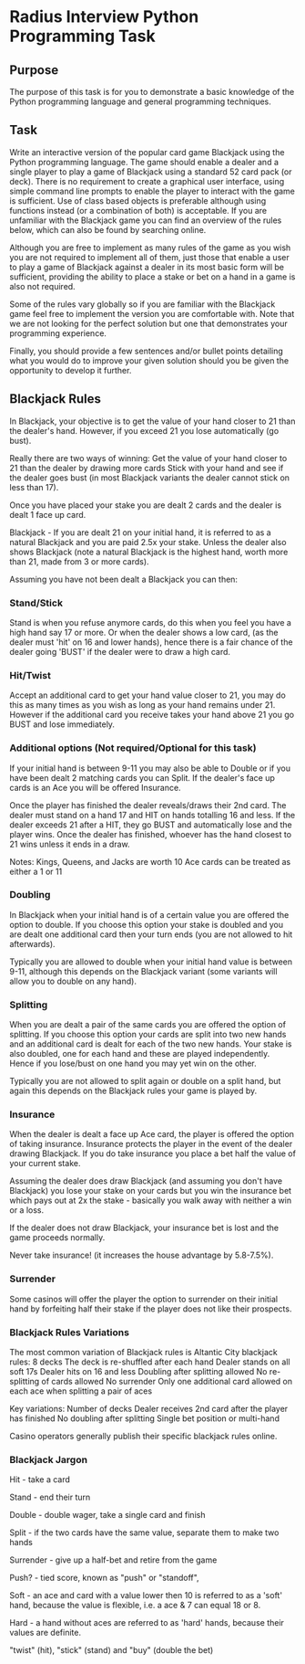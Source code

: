 
# Radius Interview Python Programming Task

## Purpose

The purpose of this task is for you to demonstrate a basic knowledge of the Python programming language and general programming techniques.

## Task 

Write an interactive version of the popular card game Blackjack using the Python programming language. The game should enable a dealer and a single player to play a game of Blackjack using a standard 52 card pack (or deck). There is no requirement to create a graphical user interface, using simple command line prompts to enable the player to interact with the game is sufficient. Use of class based objects is preferable although using functions instead (or a combination of both) is acceptable. If you are unfamiliar with the Blackjack game you can find an overview of the rules below, which can also be found by searching online. 

Although you are free to implement as many rules of the game as you wish you are not required to implement all of them, just those that enable a user to play a game of Blackjack against a dealer in its most basic form will be sufficient, providing the ability to place a stake or bet on a hand in a game is also not required. 

Some of the rules vary globally so if you are familiar with the Blackjack game feel free to implement the version you are comfortable with. Note that we are not looking for the perfect solution but one that demonstrates your programming experience. 

Finally, you should provide a few sentences and/or bullet points detailing what you would do to improve your given solution should you be given the opportunity to develop it further.

## Blackjack Rules

In Blackjack, your objective is to get the value of your hand closer to 21 than the
 dealer's hand. However, if you exceed 21 you lose automatically (go bust).

Really there are two ways of winning: 
Get the value of your hand closer to 21 than the dealer by drawing more cards
Stick with your hand and see if the dealer goes bust (in most Blackjack variants the dealer cannot stick on less than 17). 

Once you have placed your stake you are dealt 2 cards and the dealer is dealt 1 face up card. 

Blackjack - If you are dealt 21 on your initial hand, it is referred to as a natural Blackjack and you are paid 2.5x your stake. Unless the dealer also shows Blackjack (note a natural Blackjack is the highest hand, worth more than 21, made from 3 or more cards). 
 
Assuming you have not been dealt a Blackjack you can then: 

### Stand/Stick

Stand is when you refuse anymore cards, do this when you feel you have a high hand say 17 or more. Or when the dealer shows a low card, (as the dealer must 'hit' on 16 and lower hands), hence there is a fair chance of the dealer going 'BUST' if the dealer were to draw a high card.

### Hit/Twist

Accept an additional card to get your hand value closer to 21, you may do this as many times as you wish as long as your hand remains under 21. However if the additional card you receive takes your hand above 21 you go BUST and lose immediately.

### Additional options (Not required/Optional for this task)

If your initial hand is between 9-11 you may also be able to Double or if you have been dealt 2 matching cards you can Split. If the dealer's face up cards is an Ace you will be offered Insurance. 

Once the player has finished the dealer reveals/draws their 2nd card. The dealer must stand on a hand 17 and HIT on hands totalling 16 and less. If the dealer exceeds 21 after a HIT, they go BUST and automatically lose and the player wins. Once the dealer has finished, whoever has the hand closest to 21 wins unless it ends in a draw.

Notes:
Kings, Queens, and Jacks are worth 10
Ace cards can be treated as either a 1 or 11

### Doubling

In Blackjack when your initial hand is of a certain value you are offered the option to double. If you choose this option your stake is doubled and you are dealt one additional card then your turn ends (you are not allowed to hit afterwards). 

Typically you are allowed to double when your initial hand value is between 9-11, although this depends on the Blackjack variant (some variants will allow you to double on any hand).

### Splitting

When you are dealt a pair of the same cards you are offered the option of splitting. If you choose this option your cards are split into two new hands and an additional card is dealt for each of the two new hands. Your stake is also doubled, one for each hand and these are played independently. Hence if you lose/bust on one hand you may yet win on the other.

Typically you are not allowed to split again or double on a split hand, but again this depends on the Blackjack rules your game is played by.
 
### Insurance

When the dealer is dealt a face up Ace card, the player is offered the option of taking insurance. Insurance protects the player in the event of the dealer drawing Blackjack. 
If you do take insurance you place a bet half the value of your current stake. 

Assuming the dealer does draw Blackjack (and assuming you don't have Blackjack) you lose your stake on your cards but you win the insurance bet which pays out at 2x the stake - basically you walk away with neither a win or a loss. 

If the dealer does not draw Blackjack, your insurance bet is lost and the game proceeds normally.

Never take insurance! (it increases the house advantage by 5.8-7.5%).

### Surrender

Some casinos will offer the player the option to surrender on their initial hand by forfeiting half their stake if the player does not like their prospects.

### Blackjack Rules Variations

The most common variation of Blackjack rules is Altantic City blackjack rules:
8 decks
The deck is re-shuffled after each hand 
Dealer stands on all soft 17s 
Dealer hits on 16 and less
Doubling after splitting allowed 
No re-splitting of cards allowed 
No surrender 
Only one additional card allowed on each ace when splitting a pair of aces

Key variations:
Number of decks
Dealer receives 2nd card after the player has finished
No doubling after splitting
Single bet position or multi-hand 

Casino operators generally publish their specific blackjack rules online. 

### Blackjack Jargon


Hit - take a card

Stand - end their turn

Double - double wager, take a single card and finish

Split - if the two cards have the same value, separate them to make two hands

Surrender - give up a half-bet and retire from the game

Push? - tied score, known as "push" or "standoff",

Soft - an ace and card with a value lower then 10 is referred to as a 'soft' hand, because the value is flexible, i.e. a ace & 7 can equal 18 or 8.

Hard - a hand without aces are referred to as 'hard' hands, because their values are definite.

"twist" (hit), "stick" (stand) and "buy" (double the bet)

